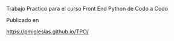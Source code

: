 Trabajo Practico para el curso Front End Python de Codo a Codo

Publicado en 

https://pmiglesias.github.io/TPO/
